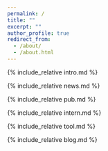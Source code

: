 ```yaml
---
permalink: /
title: ""
excerpt: ""
author_profile: true
redirect_from: 
  - /about/
  - /about.html
---
```


<span class='anchor' id='about-me'></span>
{% include_relative intro.md %}

{% include_relative news.md %}

{% include_relative pub.md %}

{% include_relative intern.md %}

{% include_relative tool.md %}

{% include_relative blog.md %}
